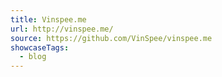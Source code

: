 ```yaml
---
title: Vinspee.me
url: http://vinspee.me/
source: https://github.com/VinSpee/vinspee.me
showcaseTags:
  - blog
---
```

